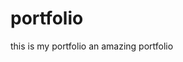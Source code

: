 # portfolio
this is my portfolio an amazing portfolio

<!-- git config --global user.name “[firstname lastname]” -->
<!-- git config --global user.email “[valid-email]” -->


<!-- cd command is used for changing the directory
if we want to get out of a directory we can simply write cd ..
otherwise if we want to go in some directory we wite cd and the directory we want to go in like 
cd portfolio  -->


<!-- ls -- this will show the list of files  -->
<!-- ls -a it shows the hidden files in the github repos -->


<!-- git clone url it is used to get a file from the github repo or for cloning of a repo in github
there are two platforms remote(github) and local(own laptop) -->


<!-- git status -- show the status of files  -->


<!-- untracked-- new files that git does not track yet or the files that we create -->
<!-- modified -- changed or if we made any changes in the file -->
<!-- staged-- file is ready to be commited -->
<!-- unmodified -- unchanged -->

<!-- when we perform add the our files are staged means they are ready to be staged -->


<!-- ADD & COMMIT 
git add <filename> -- adds new or changed files in your working directory to the git staging area
git add . -- this will add all the files at once
git commit -m -- it is the record of the change
-->


<!-- Git push command
push -- upload local repo content to remote repo
git push origin main
 -->
